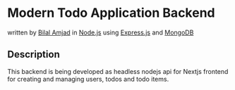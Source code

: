 # Modern Todo Application Backend

written by [Bilal Amjad](https://github.com/Thedevelop3r)
in [Node.js](https://nodejs.org/en/) using [Express.js](https://expressjs.com/) and [MongoDB](https://www.mongodb.com/)


## Description
This backend is being developed as headless nodejs api for Nextjs frontend for creating and managing users, todos and todo items. 